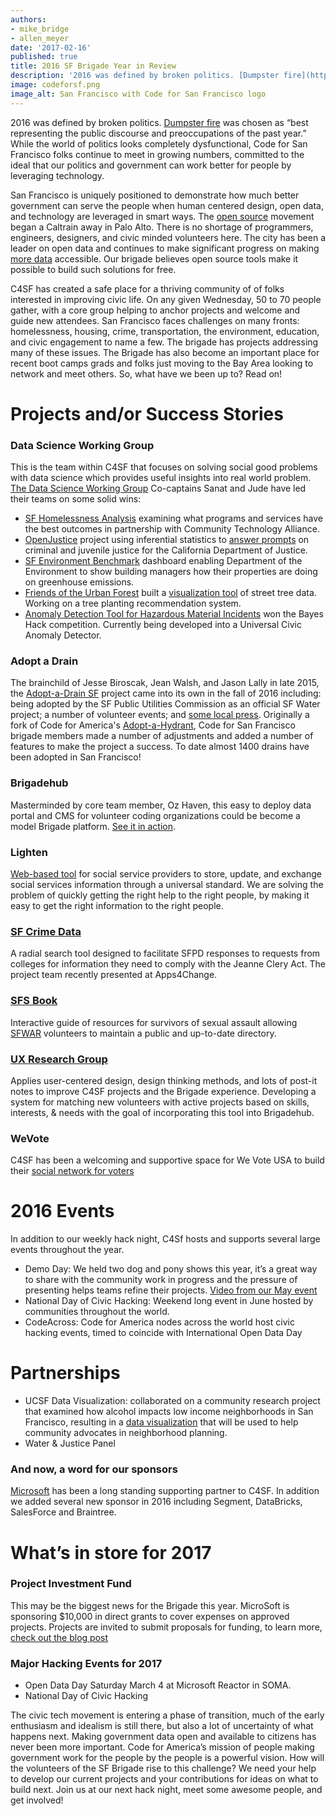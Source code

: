```yaml
---
authors:
- mike_bridge
- allen_meyer
date: '2017-02-16'
published: true
title: 2016 SF Brigade Year in Review
description: '2016 was defined by broken politics. [Dumpster fire](http://www.americandialect.org/dumpster-fire-is-2016-american-dialect-society-word-of-the-year) was chosen as “best representing the public discourse and preoccupations of the past year.” While the world of politics looks completely dysfunctional, Code for San Francisco folks continue to meet in growing numbers, committed to the ideal that our politics and government can work better for people by leveraging technology.'
image: codeforsf.png
image_alt: San Francisco with Code for San Francisco logo
---
```


2016 was defined by broken politics. [Dumpster fire](http://www.americandialect.org/dumpster-fire-is-2016-american-dialect-society-word-of-the-year) was chosen as “best representing the public discourse and preoccupations of the past year.” While the world of politics looks completely dysfunctional, Code for San Francisco folks continue to meet in growing numbers, committed to the ideal that our politics and government can work better for people by leveraging technology.

San Francisco is uniquely positioned to demonstrate how much better government can serve the people when human centered design, open data, and technology are leveraged in smart ways. The [open source](https://opensource.org/history) movement began a Caltrain away in Palo Alto. There is no shortage of programmers, engineers, designers, and civic minded volunteers here. The city has been a leader on open data and continues to make significant progress on making [more data](https://datasf.org/) accessible. Our brigade believes open source tools make it possible to build such solutions for free.

C4SF has created a safe place for a thriving community of of folks interested in improving civic life. On any given Wednesday, 50 to 70 people gather, with a core group helping to anchor projects and welcome and guide new attendees. San Francisco faces challenges on many fronts: homelessness, housing, crime, transportation, the environment, education, and civic engagement to name a few. The brigade has projects addressing many of these issues. The Brigade has also become an important place for recent boot camps grads and folks just moving to the Bay Area looking to network and meet others. So, what have we been up to? Read on!

# Projects and/or Success Stories

### Data Science Working Group
This is the team within C4SF that focuses on solving social good problems with data science which provides useful insights into real world problem. [The Data Science Working Group](http://datascience.codeforsanfrancisco.org/) Co-captains Sanat and Jude have led their teams on some solid wins:
* [SF Homelessness Analysis](http://datascience.codeforsanfrancisco.org/project/sf-homelessness-analysis/) examining what programs and services have the best outcomes in partnership with Community Technology Alliance.
* [OpenJustice](https://openjustice.doj.ca.gov/) project using inferential statistics to [answer prompts](http://datascience.codeforsanfrancisco.org/project/ca-doj-openjustice-hypothesis-testing-predictive-modeling/) on criminal and juvenile justice for the California Department of Justice.
* [SF Environment Benchmark](http://datascience.codeforsanfrancisco.org/project/sf-environment-benchmark/) dashboard enabling Department of the Environment to show building managers how their properties are doing on greenhouse emissions.
* [Friends of the Urban Forest](https://www.fuf.net/) built a [visualization tool](http://datascience.codeforsanfrancisco.org/project/friends-of-the-urban-forest-street-tree-viz/) of street tree data. Working on a tree planting recommendation system.
* [Anomaly Detection Tool for Hazardous Material Incidents](https://judec.shinyapps.io/shiny_anomaly_detection/)  won the Bayes Hack competition. Currently being developed into a Universal Civic Anomaly Detector.

### Adopt a Drain
The brainchild of Jesse Biroscak, Jean Walsh, and Jason Lally in late 2015, the [Adopt-a-Drain SF](https://adoptadrain.sfwater.org/) project came into its own in the fall of 2016 including: being adopted by the SF Public Utilities Commission as an official SF Water project; a number of volunteer events; and [some local press](http://hoodline.com/2016/11/the-great-leaf-catcher-puuurple-drainnnn-san-francisco-residents-adopt-drains-to-prevent-flooding). Originally a fork of Code for America's [Adopt-a-Hydrant](https://www.codeforamerica.org/products/adopt-a-hydrant/), Code for San Francisco brigade members made a number of adjustments and added a number of features to make the project a success. To date almost 1400 drains have been adopted in San Francisco!

### Brigadehub
Masterminded by core team member, Oz Haven, this easy to deploy data portal and CMS for volunteer coding organizations could be become a model Brigade platform. [See it in action]( http://codeforsanfrancisco.org/).

### Lighten
[Web-based tool](http://codeforsanfrancisco.org/projects/Lighten) for social service providers to store, update, and exchange social services information through a universal standard. We are solving the problem of quickly getting the right help to the right people, by making it easy to get the right information to the right people.

### [SF Crime Data](http://codeforsanfrancisco.org/projects/SF-Crime-Data)
A radial search tool designed to facilitate SFPD responses to requests from colleges for information they need to comply with the Jeanne Clery Act. The project team recently presented at Apps4Change.

### [SFS Book](http://codeforsanfrancisco.org/projects/SFS-Book)
Interactive guide of resources for survivors of sexual assault allowing [SFWAR](http://sfwar.org/about.html) volunteers to maintain a public and up-to-date directory.

### [UX Research Group](http://codeforsanfrancisco.org/projects/User-Research-Working-Group)
Applies user-centered design, design thinking methods, and lots of post-it notes to improve C4SF projects and the Brigade experience. Developing a system for matching new volunteers with active projects based on skills, interests, & needs with the goal of incorporating this tool into Brigadehub.

### WeVote
C4SF has been a welcoming and supportive space for We Vote USA to build their [social network for voters]( http://www.wevoteusa.org/)

# 2016 Events
In addition to our weekly hack night, C4Sf hosts and supports several large events throughout the year.
* Demo Day: We held two dog and pony shows this year, it’s a great way to share with the community work in progress and the pressure of presenting helps teams refine their projects. [Video from our May event](https://www.youtube.com/playlist?list=PLtMOjE6qfBWjnI_Vm80ZKoT4Ap5drMCfv)
* National Day of Civic Hacking: Weekend long event in June hosted by communities throughout the world.
* CodeAcross: Code for America nodes across the world host civic hacking events, timed to coincide with International Open Data Day

# Partnerships
* UCSF Data Visualization: collaborated on a community research project that examined how alcohol impacts low income neighborhoods in San Francisco, resulting in a [data visualization](http://codeforsanfrancisco.org/blog/post/VR-Data-Visualization-A-New-Way-to-Address-Community-Issues) that will be used to help community advocates in neighborhood planning.
* Water & Justice Panel

### And now, a word for our sponsors
[Microsoft](https://blogs.microsoft.com/bayarea/) has been a long standing supporting partner to C4SF. In addition we added several new sponsor in 2016 including Segment, DataBricks, SalesForce and Braintree.

# What’s in store for 2017

### Project Investment Fund
This may be the biggest news for the Brigade this year. MicroSoft is sponsoring $10,000 in direct grants to cover expenses on approved projects. Projects are invited to submit proposals for funding, to learn more, [check out the blog post](http://codeforsanfrancisco.org/blog/post/Project-Investment-Fund-Launches)

### Major Hacking Events for 2017
* Open Data Day Saturday March 4 at Microsoft Reactor in SOMA.
* National Day of Civic Hacking

The civic tech movement is entering a phase of transition, much of the early enthusiasm and idealism is still there, but also a lot of uncertainty of what happens next. Making government data open and available to citizens has never been more important. Code for America’s mission of people making government work for the people by the people is a powerful vision. How will the volunteers of the SF Brigade rise to this challenge? We need your help to develop our current projects and your contributions for ideas on what to build next. Join us at our next hack night, meet some awesome people, and get involved!
